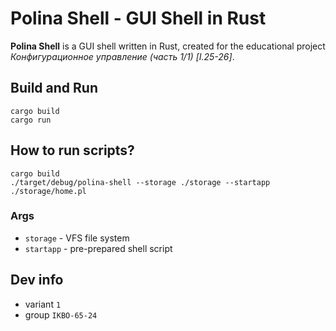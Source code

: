 # Polina Shell - GUI Shell in Rust

**Polina Shell** is a GUI shell written in Rust, created for the educational project _Конфигурационное управление (часть 1/1) [I.25-26]_.

## Build and Run
```
cargo build
cargo run
```
## How to run scripts? 
```
cargo build
./target/debug/polina-shell --storage ./storage --startapp ./storage/home.pl 
```

### Args
- `storage` - VFS file system
- `startapp` - pre-prepared shell script

## Dev info
- variant `1`
- group `IKBO-65-24`
